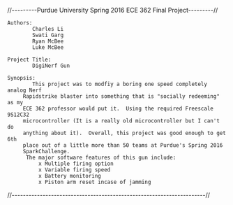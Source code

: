 //---------Purdue University Spring 2016 ECE 362 Final Project---------//

	Authors:
			Charles Li
			Swati Garg
			Ryan McBee
			Luke McBee
				 
	Project Title:
			DigiNerf Gun
				 
	Synopsis:
		    This project was to modfiy a boring one speed completely analog Nerf
		 Rapidstrike blaster into something that is "socially redeeming" as my
		 ECE 362 professor would put it.  Using the required Freescale 9S12C32
		 microcontroller (It is a really old microcontroller but I can't do
		 anything about it).  Overall, this project was good enough to get 6th
		 place out of a little more than 50 teams at Purdue's Spring 2016
		 SparkChallenge.
	      The major software features of this gun include:
	          x Multiple firing option
	          x Variable firing speed
	          x Battery monitoring
	          x Piston arm reset incase of jamming
	          
	   
	
//---------------------------------------------------------------------//
